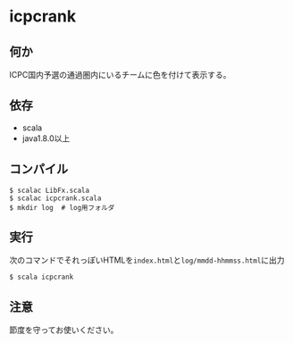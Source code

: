 icpcrank
====

## 何か
ICPC国内予選の通過圏内にいるチームに色を付けて表示する。

## 依存
* scala
* java1.8.0以上

## コンパイル

    $ scalac LibFx.scala
    $ scalac icpcrank.scala
    $ mkdir log  # log用フォルダ

## 実行
次のコマンドでそれっぽいHTMLを`index.html`と`log/mmdd-hhmmss.html`に出力

    $ scala icpcrank

## 注意
節度を守ってお使いください。
